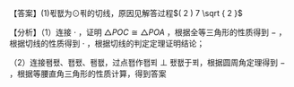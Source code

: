 【答案】(1)푃퐶为⊙푂的切线，原因见解答过程$( 2 ) 7 \sqrt { 2 }$

【分析】（1）连接 $\cdot$ ，证明 $\triangle P O C \cong \triangle P O A$ ，根据全等三角形的性质得到 $-$ ，根据切线的性质得到 $\cdot$ ，根据切线的判定定理证明结论；

（2）连接퐴퐸、퐵퐸、퐴퐶，过点퐵作퐵푀 ⊥ 퐸퐶于푀，根据圆周角定理得到 $-$ ，根据等腰直角三角形的性质计算，得到答案
